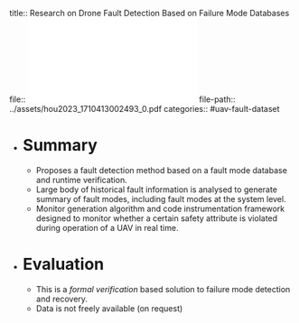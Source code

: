 title:: Research on Drone Fault Detection Based on Failure Mode Databases
file:: ![Research on Drone Fault Detection Based on Failure Mode Databases](../assets/hou2023_1710413002493_0.pdf)
file-path:: ../assets/hou2023_1710413002493_0.pdf
categories:: #uav-fault-dataset

- # Summary
	- Proposes a fault detection method based on a fault mode database and runtime verification.
	- Large body of historical fault information is analysed to generate summary of fault modes, including fault modes at the system level.
	- Monitor generation algorithm and code instrumentation framework designed to monitor whether a certain safety attribute is violated during operation of a UAV in real time.
- # Evaluation
	- This is a *formal verification* based solution to failure mode detection and recovery.
	- Data is not freely available (on request)